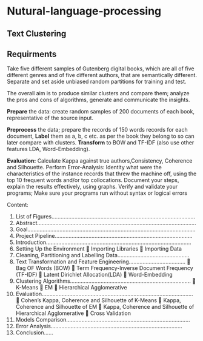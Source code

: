 <!-- @format -->

# Nutural-language-processing

## Text Clustering

## Requirments

Take five different samples of Gutenberg digital books, which are all of five different genres and
of five different authors, that are semantically different. Separate and set aside unbiased
random partitions for training and test.

The overall aim is to produce ​similar​ clusters and compare them; analyze the pros and cons of
algorithms, generate and communicate the insights.

**Prepare**​ the data: create random samples of 200 documents of each book, representative of the
source input.

**Preprocess**​ the data; prepare the records of 150 words records for each document,
**Label​** them as a, b, c etc. as per the book they belong to so can later compare with clusters.
**Transform**​ to BOW and TF-IDF (also use other features LDA, Word-Embedding).

**Evaluation​:** Calculate ​Kappa ​against true authors, ​Consistency​, ​Coherence​ and ​Silhouette​.
Perform ​Error-Analysis​: Identity what were the characteristics of the instance records that
threw the machine off, using the top 10 frequent words and/or top collocations.
Document​ your steps, explain the results effectively, using graphs.
Verify and validate​ your programs; Make sure your programs run without syntax or logical
errors

Content:

1. List of Figures………………………………………………………………………………….
2. Abstract…………………………………………………………………………………………..
3. Goal………………………………………………………………………………………………..
4. Project Pipeline………………………………………………………………………………
5. Introduction…………………………………………………………………………………..
6. Setting Up the Environment
    Importing Libraries
    Importing Data
7. Cleaning, Partitioning and Labelling Data………………………………………..
8. Text Transformation and Feature Engineering……………………………….
    Bag OF Words (BOW)
    Term Frequency-Inverse Document Frequency (TF-IDF)
    Latent Dirichlet Allocation(LDA)
    Word-Embedding
9. Clustering Algorithms…………………………………………………………………….
    K-Means
    EM
    Hierarchical Agglomerative
10. Evaluation………………………………………………………………………………………
     Cohen’s Kappa, Coherence and Silhouette of K-Means
     Kappa, Coherence and Silhouette of EM
     Kappa, Coherence and Silhouette of Hierarchical Agglomerative
     Cross Validation
11. Models Comparison………………………………………………………………………
12. Error Analysis…………………………………………………………………………..
13. Conclusion……
